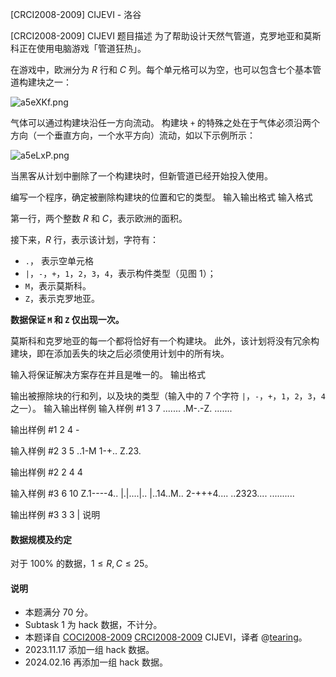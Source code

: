 



[CRCI2008-2009] CIJEVI - 洛谷














[CRCI2008-2009] CIJEVI
题目描述
为了帮助设计天然气管道，克罗地亚和莫斯科正在使用电脑游戏「管道狂热」。

在游戏中，欧洲分为 $R$ 行和 $C$ 列。每个单元格可以为空，也可以包含七个基本管道构建块之一：

![a5eXKf.png](https://s1.ax1x.com/2020/08/08/a5eXKf.png)

气体可以通过构建块沿任一方向流动。 构建块 `+` 的特殊之处在于气体必须沿两个方向（一个垂直方向，一个水平方向）流动，如以下示例所示：

![a5eLxP.png](https://s1.ax1x.com/2020/08/08/a5eLxP.png)

当黑客从计划中删除了一个构建块时，但新管道已经开始投入使用。

编写一个程序，确定被删除构建块的位置和它的类型。
输入输出格式
输入格式

第一行，两个整数 $R$ 和 $C$，表示欧洲的面积。

接下来，$R$ 行，表示该计划，字符有：

- `.`， 表示空单元格
- `|`，`-`，`+`，`1`，`2`，`3`，`4`，表示构件类型（见图 $1$）；
- `M`，表示莫斯科。
- `Z`，表示克罗地亚。

**数据保证 `M` 和 `Z` 仅出现一次。**


莫斯科和克罗地亚的每一个都将恰好有一个构建块。 此外，该计划将没有冗余构建块，即在添加丢失的块之后必须使用计划中的所有块。

输入将保证解决方案存在并且是唯一的。
输出格式

输出被擦除块的行和列，以及块的类型（输入中的 $7$ 个字符 `|`，`-`，`+`，`1`，`2`，`3`，`4` 之一）。
输入输出样例
输入样例 #1
3 7
.......
.M-.-Z.
....... 

输出样例 #1
2 4 - 

输入样例 #2
3 5
..1-M
1-+..
Z.23. 

输出样例 #2
2 4 4

输入样例 #3
6 10
Z.1----4..
|.|....|..
|..14..M..
2-+++4....
..2323....
.......... 

输出样例 #3
3 3 |
说明
#### 数据规模及约定

对于 $100\%$ 的数据，$1 \le R, C \le 25$。
#### 说明
- 本题满分 $70$ 分。
- Subtask 1 为 hack 数据，不计分。
- 本题译自 [COCI2008-2009](https://hsin.hr/coci/archive/2008_2009/) [CRCI2008-2009](https://hsin.hr/coci/archive/2008_2009/regional_tasks.pdf) CIJEVI，译者 @[tearing](https://www.luogu.com.cn/user/219791)。
- 2023.11.17 添加一组 hack 数据。
- 2024.02.16 再添加一组 hack 数据。






